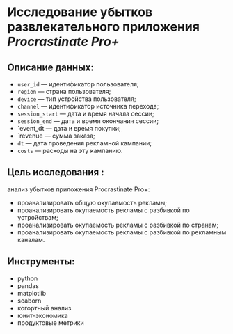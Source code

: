 # Исследование убытков развлекательного приложения *Procrastinate Pro+*
## Описание данных:
* `user_id` — идентификатор пользователя;
* `region` — страна пользователя;
* `device` — тип устройства пользователя;
* `channel` — идентификатор источника перехода;
* `session_start` — дата и время начала сессии;
* `session_end` — дата и время окончания сессии;
* `event_dt — дата и время покупки;
* `revenue — сумма заказа;
* `dt` — дата проведения рекламной кампании;
* `costs` — расходы на эту кампанию.

## Цель исследования :
анализ убытков приложения Procrastinate Pro+: 
- проанализировать общую окупаемость рекламы;
- проанализировать окупаемость рекламы с разбивкой по устройствам;
- проанализировать окупаемость рекламы с разбивкой по странам;
- проанализировать окупаемость рекламы с разбивкой по рекламным каналам.

## Инструменты:
- python
- pandas
- matplotlib
- seaborn
- когортный анализ
- юнит-экономика
- продуктовые метрики
